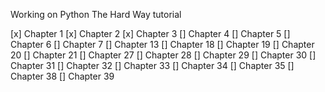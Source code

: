 Working on Python The Hard Way tutorial

[x] Chapter 1
[x] Chapter 2
[x] Chapter 3
[] Chapter 4
[] Chapter 5
[] Chapter 6
[] Chapter 7
[] Chapter 13
[] Chapter 18
[] Chapter 19
[] Chapter 20
[] Chapter 21
[] Chapter 27
[] Chapter 28
[] Chapter 29
[] Chapter 30
[] Chapter 31
[] Chapter 32
[] Chapter 33
[] Chapter 34
[] Chapter 35
[] Chapter 38
[] Chapter 39
